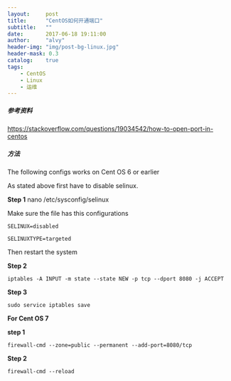 ```yaml
---
layout:     post
title:      "CentOS如何开通端口"
subtitle:   ""
date:       2017-06-18 19:11:00
author:     "alvy"
header-img: "img/post-bg-linux.jpg"
header-mask: 0.3
catalog:    true
tags:
    - CentOS
    - Linux
    - 运维
---
```


##### 参考资料

<https://stackoverflow.com/questions/19034542/how-to-open-port-in-centos>

##### 方法

The following configs works on Cent OS 6 or earlier

As stated above first have to disable selinux.

**Step 1** nano /etc/sysconfig/selinux

Make sure the file has this configurations

```
SELINUX=disabled

SELINUXTYPE=targeted

```

Then restart the system

**Step 2**

```
iptables -A INPUT -m state --state NEW -p tcp --dport 8080 -j ACCEPT

```

**Step 3**

```
sudo service iptables save

```

**For Cent OS 7**

**step 1**

```
firewall-cmd --zone=public --permanent --add-port=8080/tcp

```

**Step 2**

```
firewall-cmd --reload
```